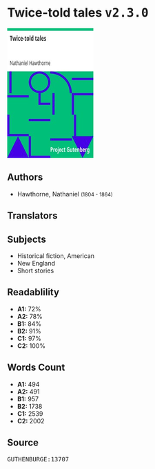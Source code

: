 # Twice-told tales <kbd>v2.3.0</kbd>

![](./cover.medium.jpg "")

## Authors


 - Hawthorne, Nathaniel <small>(1804 - 1864)</small>

## Translators



## Subjects


 - Historical fiction, American
 - New England
 - Short stories

## Readablility


 - **A1:** 72%
 - **A2:** 78%
 - **B1:** 84%
 - **B2:** 91%
 - **C1:** 97%
 - **C2:** 100%

## Words Count


 - **A1:** 494
 - **A2:** 491
 - **B1:** 957
 - **B2:** 1738
 - **C1:** 2539
 - **C2:** 2002

## Source


<kbd>GUTHENBURGE:13707</kbd>
